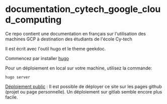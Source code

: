 # documentation_cytech_google_cloud_computing

Ce repo contient une documentation en français sur l'utilisation des machines GCP à destination des étudiants de l'école Cy-tech

Il est écrit avec l'outil hugo et le theme geekdoc. 

Commencez par installer [hugo](https://gohugo.io/)

Pour un déploiement en local sur votre machine, utilisez la commande:
```
hugo server
```
[Déploiement public](https://gohugo.io/hosting-and-deployment/) : Il est possible de déployer ce site sur les pages github (projet ou page personnelle). Un déploiement sur gitlab semble encore plus facile. 
